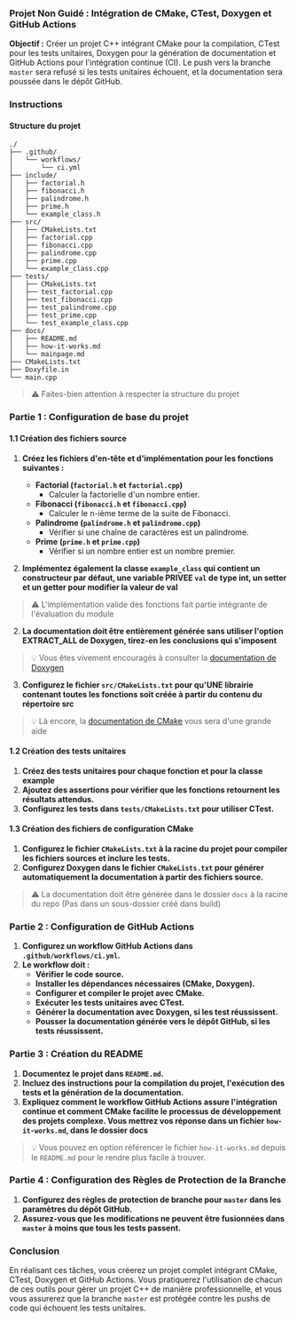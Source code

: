 ### Projet Non Guidé : Intégration de CMake, CTest, Doxygen et GitHub Actions

**Objectif :** Créer un projet C++ intégrant CMake pour la compilation, CTest pour les tests unitaires, Doxygen pour la génération de documentation et GitHub Actions pour l'intégration continue (CI). Le push vers la branche `master` sera refusé si les tests unitaires échouent, et la documentation sera poussée dans le dépôt GitHub.

### Instructions

#### Structure du projet

```
./
├── .github/
│   └── workflows/
│       └── ci.yml
├── include/
│   ├── factorial.h
│   ├── fibonacci.h
│   ├── palindrome.h
│   ├── prime.h
│   └── example_class.h
├── src/
│   ├── CMakeLists.txt
│   ├── factorial.cpp
│   ├── fibonacci.cpp
│   ├── palindrome.cpp
│   ├── prime.cpp
│   └── example_class.cpp
├── tests/
│   ├── CMakeLists.txt
│   ├── test_factorial.cpp
│   ├── test_fibonacci.cpp
│   ├── test_palindrome.cpp
│   ├── test_prime.cpp
│   └── test_example_class.cpp
├── docs/
│   ├── README.md
│   ├── how-it-works.md
│   └── mainpage.md
├── CMakeLists.txt
├── Doxyfile.in
└── main.cpp
```

> :warning: Faites-bien attention à respecter la structure du projet

### Partie 1 : Configuration de base du projet

#### 1.1 Création des fichiers source

1. **Créez les fichiers d'en-tête et d'implémentation pour les fonctions suivantes :**

   - **Factorial (`factorial.h` et `factorial.cpp`)**
     - Calculer la factorielle d'un nombre entier.
   - **Fibonacci (`fibonacci.h` et `fibonacci.cpp`)**
     - Calculer le n-ième terme de la suite de Fibonacci.
   - **Palindrome (`palindrome.h` et `palindrome.cpp`)**
     - Vérifier si une chaîne de caractères est un palindrome.
   - **Prime (`prime.h` et `prime.cpp`)**
     - Vérifier si un nombre entier est un nombre premier.

2. **Implémentez également la classe `example_class` qui contient un constructeur par défaut, une variable PRIVEE `val` de type int, 
un setter et un getter pour modifier la valeur de val**

> :warning: L'implémentation valide des fonctions fait partie intégrante de l'évaluation du module

2. **La documentation doit être entièrement générée sans utiliser l'option EXTRACT_ALL de Doxygen, tirez-en les conclusions qui s'imposent**

> :bulb: Vous êtes vivement encouragés à consulter la [documentation de Doxygen](https://www.doxygen.nl/manual/docblocks.html)

3. **Configurez le fichier `src/CMakeLists.txt` pour qu'UNE librairie contenant toutes les fonctions soit créée à partir du contenu du 
répertoire src**

> :bulb: Là encore, la [documentation de CMake](https://cmake.org/cmake/help/latest/index.html) vous sera d'une grande aide

#### 1.2 Création des tests unitaires

1. **Créez des tests unitaires pour chaque fonction et pour la classe example**
2. **Ajoutez des assertions pour vérifier que les fonctions retournent les résultats attendus.**
3. **Configurez les tests dans `tests/CMakeLists.txt` pour utiliser CTest.**

#### 1.3 Création des fichiers de configuration CMake

1. **Configurez le fichier `CMakeLists.txt` à la racine du projet pour compiler les fichiers sources et inclure les tests.**
2. **Configurez Doxygen dans le fichier `CMakeLists.txt` pour générer automatiquement la documentation à partir des fichiers source.**

> :warning: La documentation doit être générée dans le dossier `docs` à la racine du repo (Pas dans un sous-dossier créé dans build)

### Partie 2 : Configuration de GitHub Actions

1. **Configurez un workflow GitHub Actions dans `.github/workflows/ci.yml`.**
2. **Le workflow doit :**
   - **Vérifier le code source.**
   - **Installer les dépendances nécessaires (CMake, Doxygen).**
   - **Configurer et compiler le projet avec CMake.**
   - **Exécuter les tests unitaires avec CTest.**
   - **Générer la documentation avec Doxygen, si les test réussissent.**
   - **Pousser la documentation générée vers le dépôt GitHub, si les tests réussissent.**

### Partie 3 : Création du README

1. **Documentez le projet dans `README.md`.**
2. **Incluez des instructions pour la compilation du projet, l'exécution des tests et la génération de la documentation.**
3. **Expliquez comment le workflow GitHub Actions assure l'intégration continue et comment CMake facilite le processus de 
développement des projets complexe. Vous mettrez vos réponse dans un fichier `how-it-works.md`, dans le dossier docs**

> :bulb: Vous pouvez en option référencer le fichier `how-it-works.md` depuis le `README.md` pour le rendre plus facile 
> à trouver.

### Partie 4 : Configuration des Règles de Protection de la Branche

1. **Configurez des règles de protection de branche pour `master` dans les paramètres du dépôt GitHub.**
2. **Assurez-vous que les modifications ne peuvent être fusionnées dans `master` à moins que tous les tests passent.**

### Conclusion

En réalisant ces tâches, vous créerez un projet complet intégrant CMake, CTest, Doxygen et GitHub Actions. Vous pratiquerez l'utilisation de chacun de ces outils pour gérer un projet C++ de manière professionnelle, et vous vous assurerez que la branche `master` est protégée contre les pushs de code qui échouent les tests unitaires.
